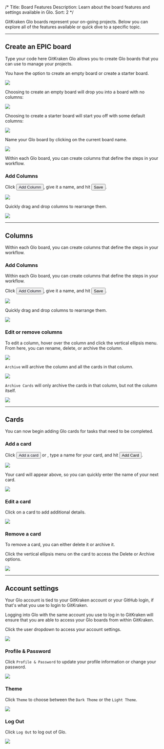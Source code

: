 /*
Title: Board Features
Description: Learn about the board features and settings available in Glo.
Sort: 2
*/

GitKraken Glo boards represent your on-going projects.  Below you can explore all of the features available or quick dive to a specific topic.

***

<a id="create-a-board"></a>

## Create an EPIC board
Type your code here 
GitKraken Glo allows you to create Glo boards that you can use to manage your projects.

You have the option to create an empty board or create a starter board.  

<img src='/img/documentation/glo/start-glo-ing/create-board.png' srcset='/img/documentation/glo/start-glo-ing/create-board@2x.png 2x' class='img-bordered img-responsive center'>

Choosing to create an empty board will drop you into a board with no columns:

<img src='/img/documentation/glo/start-glo-ing/empty-board.png' srcset='/img/documentation/glo/start-glo-ing/empty-board@2x.png 2x' class='img-bordered img-responsive center'>

Choosing to create a starter board will start you off with some default columns:

<img src='/img/documentation/glo/start-glo-ing/starter-board.png' srcset='/img/documentation/glo/start-glo-ing/starter-board@2x.png 2x' class='img-bordered img-responsive center'>

Name your Glo board by clicking on the current board name.

<img src='/img/documentation/glo/start-glo-ing/name-board.gif' class='img-bordered img-responsive center'>

<a id="columns"></a>

Within each Glo board, you can create columns that define the steps in your workflow.

### Add Columns <a id="add-columns"></a>

Click <button class='button button--primary button--ui button--nolink'><span style='color:#141422;'>Add Column</span></button>, give it a name, and hit <button class='button button--success button--ui button--nolink'>Save</span></button>.

<img src='/img/documentation/glo/start-glo-ing/name-column.png' srcset='/img/documentation/glo/start-glo-ing/name-column@2x.png 2x' class='img-bordered img-responsive center'>

Quickly drag and drop columns to rearrange them.

<img src='/img/documentation/glo/start-glo-ing/rearrange-column.gif' class='img-bordered img-responsive center'>

***

## Columns

Within each Glo board, you can create columns that define the steps in your workflow.

<a id="add-columns"></a>

### Add Columns

Within each Glo board, you can create columns that define the steps in your workflow.

Click <button class='button button--primary button--ui button--nolink'><span style='color:#141422;'>Add Column</span></button>, give it a name, and hit <button class='button button--success button--ui button--nolink'>Save</span></button>.

<img src='/img/documentation/glo/start-glo-ing/name-column.png' srcset='/img/documentation/glo/start-glo-ing/name-column@2x.png 2x' class='img-bordered img-responsive center'>

Quickly drag and drop columns to rearrange them.

<img src='/img/documentation/glo/start-glo-ing/rearrange-column.gif' class='img-bordered img-responsive center'>

<a id="edit-or-remove-columns"></a>

### Edit or remove columns

To edit a column, hover over the column and click the vertical ellipsis menu.  From here, you can rename, delete, or archive the column.

<img src='/img/documentation/glo/start-glo-ing/edit-column.png' srcset='/img/documentation/glo/start-glo-ing/edit-column@2x.png 2x' class='img-bordered img-responsive center'>

`Archive` will archive the column and all the cards in that column.

<img src='/img/documentation/glo/start-glo-ing/archive-column.gif' class='img-bordered img-responsive center'>

`Archive Cards` will only archive the cards in that column, but not the column itself.

<img src='/img/documentation/glo/start-glo-ing/archive-cards.gif' class='img-bordered img-responsive center'>

***

<a id="cards"></a>

## Cards

You can now begin adding Glo cards for tasks that need to be completed.

<a id="add-a-card"></a>

### Add a card

Click <button class='button button--primary button--ui button--nolink'><span style='color:#141422;'>Add a card</span></button> or <i class="fa fa-plus" aria-hidden="true"></i>, type a name for your card, and hit <button class='button button--success button--ui button--nolink'>Add Card</span></button>.

<img src='/img/documentation/glo/start-glo-ing/name-card.png' srcset='/img/documentation/glo/start-glo-ing/name-card@2x.png 2x' class='img-bordered img-responsive center'>

Your card will appear above, so you can quickly enter the name of your next card.

<img src='/img/documentation/glo/start-glo-ing/create-another-card.png' srcset='/img/documentation/glo/start-glo-ing/create-another-card@2x.png 2x' class='img-bordered img-responsive center'>

<a id="edit-a-card"></a>

### Edit a card

Click on a card to add additional details.

<img src='/img/documentation/glo/start-glo-ing/add-details.png' srcset='/img/documentation/glo/start-glo-ing/add-details@2x.png 2x' class='img-bordered img-responsive center'>

<a id="remove-a-card"></a>

### Remove a card

To remove a card, you can either delete it or archive it.  

Click the vertical ellipsis menu on the card to access the Delete or Archive options.

<img src='/img/documentation/glo/start-glo-ing/remove-card.png' srcset='/img/documentation/glo/start-glo-ing/remove-card@2x.png 2x' class='img-bordered img-responsive center'>

***

<a id="account-settings"></a>

## Account settings

Your Glo account is tied to your GitKraken account or your GitHub login, if that's what you use to login to GitKraken.  

Logging into Glo with the same account you use to log in to GitKraken will ensure that you are able to access your Glo boards from within GitKraken.

Click the user dropdown to access your account settings.

<img src='/img/documentation/glo/start-glo-ing/account-settings.png' srcset='/img/documentation/glo/start-glo-ing/account-settings@2x.png 2x' class='img-bordered img-responsive center'>

<a id="profile-and-password"></a>

### Profile & Password

Click `Profile & Password` to update your profile information or change your password.

<img src='/img/documentation/glo/start-glo-ing/profile-password.png' srcset='/img/documentation/glo/start-glo-ing/profile-password@2x.png 2x' class='img-bordered img-responsive center'>

<a id="theme"></a>

### Theme

Click `Theme` to choose between the `Dark Theme` or the `Light Theme`.

<img src='/img/documentation/glo/start-glo-ing/choose-theme.png' srcset='/img/documentation/glo/start-glo-ing/choose-theme@2x.png 2x' class='img-bordered img-responsive center'>

<a id="log-out"></a>

### Log Out

Click `Log Out` to log out of Glo.  

<img src='/img/documentation/glo/start-glo-ing/log-out.png' srcset='/img/documentation/glo/start-glo-ing/log-out@2x.png 2x' class='img-bordered img-responsive center'>
